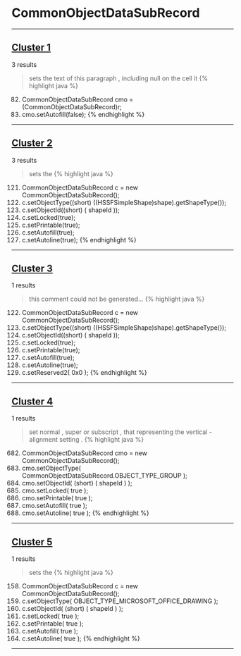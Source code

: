 # CommonObjectDataSubRecord

***

## [Cluster 1](./1)
3 results
> sets the text of this paragraph , including null on the cell it 
{% highlight java %}
82. CommonObjectDataSubRecord cmo = (CommonObjectDataSubRecord)r;
83. cmo.setAutofill(false);
{% endhighlight %}

***

## [Cluster 2](./2)
3 results
> sets the 
{% highlight java %}
121. CommonObjectDataSubRecord c = new CommonObjectDataSubRecord();
122. c.setObjectType((short) ((HSSFSimpleShape)shape).getShapeType());
123. c.setObjectId((short) ( shapeId ));
124. c.setLocked(true);
125. c.setPrintable(true);
126. c.setAutofill(true);
127. c.setAutoline(true);
{% endhighlight %}

***

## [Cluster 3](./3)
1 results
> this comment could not be generated...
{% highlight java %}
122. CommonObjectDataSubRecord c = new CommonObjectDataSubRecord();
123. c.setObjectType((short) ((HSSFSimpleShape)shape).getShapeType());
125. c.setObjectId((short) ( shapeId ));
126. c.setLocked(true);
127. c.setPrintable(true);
128. c.setAutofill(true);
129. c.setAutoline(true);
131. c.setReserved2( 0x0 );
{% endhighlight %}

***

## [Cluster 4](./4)
1 results
> set normal , super or subscript , that representing the vertical - alignment setting . 
{% highlight java %}
682. CommonObjectDataSubRecord cmo = new CommonObjectDataSubRecord();
683. cmo.setObjectType( CommonObjectDataSubRecord.OBJECT_TYPE_GROUP );
684. cmo.setObjectId( (short) ( shapeId ) );
685. cmo.setLocked( true );
686. cmo.setPrintable( true );
687. cmo.setAutofill( true );
688. cmo.setAutoline( true );
{% endhighlight %}

***

## [Cluster 5](./5)
1 results
> sets the 
{% highlight java %}
158. CommonObjectDataSubRecord c = new CommonObjectDataSubRecord();
159. c.setObjectType( OBJECT_TYPE_MICROSOFT_OFFICE_DRAWING );
160. c.setObjectId( (short) ( shapeId ) );
161. c.setLocked( true );
162. c.setPrintable( true );
163. c.setAutofill( true );
164. c.setAutoline( true );
{% endhighlight %}

***

